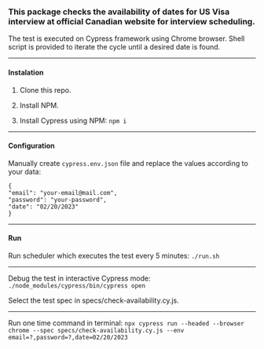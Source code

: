 ### This package checks the availability of dates for US Visa interview at official Canadian website for interview scheduling.

The test is executed on Cypress framework using Chrome browser. Shell script is provided to iterate the cycle until a desired date is found.

---

#### Instalation

1. Clone this repo.

2. Install NPM.

3. Install Cypress using NPM:
`npm i`

---

#### Configuration

Manually create `cypress.env.json` file and replace the values according to your data:
```
{
"email": "your-email@mail.com",
"password": "your-password",
"date": "02/20/2023"
}
```

---

#### Run

Run scheduler which executes the test every 5 minutes:
`./run.sh`

---

Debug the test in interactive Cypress mode:
`./node_modules/cypress/bin/cypress open`

Select the test spec in specs/check-availability.cy.js.

---

Run one time command in terminal:
`npx cypress run --headed --browser chrome --spec specs/check-availability.cy.js --env email=?,password=?,date=02/20/2023`

